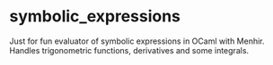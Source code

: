 # symbolic_expressions
Just for fun evaluator of symbolic expressions in OCaml with Menhir. Handles trigonometric functions, derivatives and some integrals.
